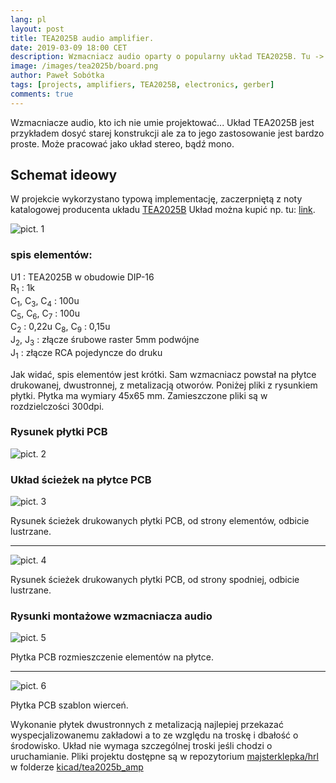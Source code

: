 ```yaml
---
lang: pl
layout: post
title: TEA2025B audio amplifier.
date: 2019-03-09 18:00 CET 
description: Wzmacniacz audio oparty o popularny układ TEA2025B. Tu -> implementacja zaczerpnięta z danych katalogowych układu scalonego.
image: /images/tea2025b/board.png
author: Paweł Sobótka
tags: [projects, amplifiers, TEA2025B, electronics, gerber]
comments: true
---
```


Wzmacniacze audio, kto ich nie umie projektować... Układ TEA2025B jest przykładem dosyć starej konstrukcji ale za to jego zastosowanie jest bardzo proste. Może pracować jako układ stereo, bądź mono.

## Schemat ideowy

W projekcie wykorzystano typową implementację, zaczerpniętą z noty katalogowej producenta układu [TEA2025B](http://www.alldatasheet.com/datasheet-pdf/pdf/25316/STMICROELECTRONICS/TEA2025B.html) Układ można kupić np. tu: [link](https://sklep.avt.pl/product/search?query=TEA2025B).

![pict. 1]({{site.url}}{{site.baseurl}}/images/tea2025b/tea2025b_amp.svg.png "schemat ideowy wzmacniacza audio")

### spis elementów:

U1 : TEA2025B w obudowie DIP-16  
R<sub>1</sub> : 1k  
C<sub>1</sub>, C<sub>3</sub>, C<sub>4</sub> : 100u  
C<sub>5</sub>, C<sub>6</sub>, C<sub>7</sub> : 100u  
C<sub>2</sub> : 0,22u
C<sub>8</sub>, C<sub>9</sub> : 0,15u  
J<sub>2</sub>, J<sub>3</sub> : złącze śrubowe raster 5mm podwójne  
J<sub>1</sub> : złącze RCA pojedyncze do druku

Jak widać, spis elementów jest krótki. Sam wzmacniacz powstał na płytce drukowanej, dwustronnej, z metalizacją otworów. Poniżej pliki z rysunkiem płytki. Płytka ma wymiary 45x65 mm. Zamieszczone pliki są w rozdzielczości 300dpi.

### Rysunek płytki PCB

![pict. 2]({{site.url}}{{site.baseurl}}/images/tea2025b/tea2025b_amp-brd.svg.png "Płytka PCB rysunek poglądowy")  

### Układ ścieżek na płytce PCB

![pict. 3]({{site.url}}{{site.baseurl}}/images/tea2025b/tea2025b_amp-F.Cu.svg.png "Płytka PCB ścieżki od strony elementów, odbicie lustrzane")  

Rysunek ścieżek drukowanych płytki PCB, od strony elementów, odbicie lustrzane.

- - -
![pict. 4]({{site.url}}{{site.baseurl}}/images/tea2025b/tea2025b_amp-B.Cu.svg.png "Płytka PCB ścieżki od strony spodniej, odbicie lustrzane")  

Rysunek ścieżek drukowanych płytki PCB, od strony spodniej, odbicie lustrzane.

### Rysunki montażowe wzmacniacza audio

![pict. 5]({{site.url}}{{site.baseurl}}/images/tea2025b/tea2025b_amp-F.Fab.svg.png "Płytka PCB rozmieszczenie elementów na płytce")  
 
Płytka PCB rozmieszczenie elementów na płytce.

- - - 
![pict. 6]({{site.url}}{{site.baseurl}}/images/tea2025b/tea2025b_amp-PTH-drl_map.ps.png "Płytka PCB szablon wierceń")  

Płytka PCB szablon wierceń.

Wykonanie płytek dwustronnych z metalizacją najlepiej przekazać wyspecjalizowanemu zakładowi a to ze względu na troskę i dbałość o środowisko. Układ nie wymaga szczególnej troski jeśli chodzi o uruchamianie. Pliki projektu dostępne są w repozytorium [majsterklepka/hrl](https://github.com/majsterklepka/hrl.git "Repozytorium hrl") w folderze [kicad/tea2025b_amp](https://github.com/majsterklepka/hrl/tree/master/kicad/tea2025b_amp "TEA2025B audio amplifier project")







